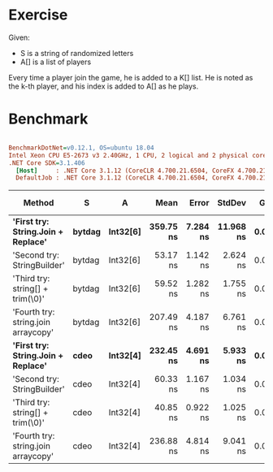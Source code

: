 ﻿# Exercise

Given:
- S is a string of randomized letters
- A[] is a list of players


Every time a player join the game, he is added to a K[] list.
He is noted as the k-th player, and his index is added to A[] as he plays.

# Benchmark
``` ini

BenchmarkDotNet=v0.12.1, OS=ubuntu 18.04
Intel Xeon CPU E5-2673 v3 2.40GHz, 1 CPU, 2 logical and 2 physical cores
.NET Core SDK=3.1.406
  [Host]     : .NET Core 3.1.12 (CoreCLR 4.700.21.6504, CoreFX 4.700.21.6905), X64 RyuJIT
  DefaultJob : .NET Core 3.1.12 (CoreCLR 4.700.21.6504, CoreFX 4.700.21.6905), X64 RyuJIT


```
|                              Method |      S |        A |      Mean |    Error |    StdDev |  Gen 0 | Gen 1 | Gen 2 | Allocated |
|------------------------------------ |------- |--------- |----------:|---------:|----------:|-------:|------:|------:|----------:|
|  **&#39;First try: String.Join + Replace&#39;** | **bytdag** | **Int32[6]** | **359.75 ns** | **7.284 ns** | **11.968 ns** | **0.0181** |     **-** |     **-** |     **288 B** |
|         &#39;Second try: StringBuilder&#39; | bytdag | Int32[6] |  53.17 ns | 1.142 ns |  2.624 ns | 0.0076 |     - |     - |     120 B |
|    &#39;Third try: string[] + trim(\0)&#39; | bytdag | Int32[6] |  59.52 ns | 1.282 ns |  1.755 ns | 0.0070 |     - |     - |     112 B |
| &#39;Fourth try: string.join arraycopy&#39; | bytdag | Int32[6] | 207.49 ns | 4.187 ns |  6.761 ns | 0.0131 |     - |     - |     208 B |
|  **&#39;First try: String.Join + Replace&#39;** |   **cdeo** | **Int32[4]** | **232.45 ns** | **4.691 ns** |  **5.933 ns** | **0.0122** |     **-** |     **-** |     **192 B** |
|         &#39;Second try: StringBuilder&#39; |   cdeo | Int32[4] |  60.33 ns | 1.167 ns |  1.034 ns | 0.0070 |     - |     - |     112 B |
|    &#39;Third try: string[] + trim(\0)&#39; |   cdeo | Int32[4] |  40.85 ns | 0.922 ns |  1.025 ns | 0.0041 |     - |     - |      64 B |
| &#39;Fourth try: string.join arraycopy&#39; |   cdeo | Int32[4] | 236.88 ns | 4.814 ns |  9.041 ns | 0.0138 |     - |     - |     224 B |

